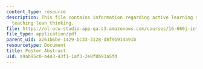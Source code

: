 ```yaml
---
content_type: resource
description: This file contains information regarding active learning strategies for
  teaching lean thinking.
file: https://ol-ocw-studio-app-qa.s3.amazonaws.com/courses/16-660j-introduction-to-lean-six-sigma-methods-january-iap-2012/a9ab95c0a44343f11af32e8f0b93a5fd_MIT16_660JIAP12_CANDIDLear.pdf
file_type: application/pdf
parent_uid: a261b6be-1429-bc33-3128-d8f9b914a91b
resourcetype: Document
title: Poster Abstract
uid: a9ab95c0-a443-43f1-1af3-2e8f0b93a5fd
---
```

